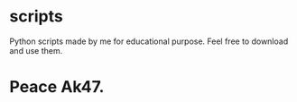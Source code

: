 # scripts
Python scripts made by me for educational purpose.
Feel free to download and use them.

# Peace Ak47.


